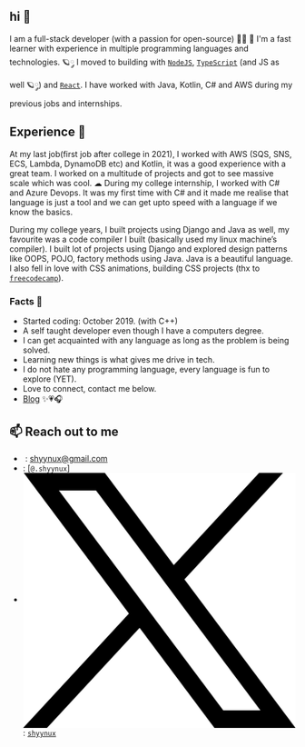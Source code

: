 ## hi 🌻 

I am a full-stack developer (with a passion for open-source) 🫶🏽 🌷  I'm a fast learner with experience in multiple programming languages and technologies. 🪐༘ I moved to building with [`NodeJS`](https://nodejs.org/en/about), [`TypeScript`](https://www.typescriptlang.org/docs/) (and JS as well 🪐༘) and [` React `](https://react.dev/). I have worked with Java, Kotlin, C# and AWS during my previous jobs and internships.

## Experience 🧸

At my last job(first job after college in 2021), I worked with AWS (SQS, SNS, ECS, Lambda, DynamoDB etc) and Kotlin, it was a good experience with a great team. I worked on a multitude of projects and got to see massive scale which was cool. ☁︎ During my college internship, I worked with C# and Azure Devops. It was my first time with C# and it made me realise that language is just a tool and we can get upto speed with a language if we know the basics.

During my college years, I built projects using Django and Java as well, my favourite was a code compiler I built (basically used my linux machine’s compiler). I built lot of projects using Django and explored design patterns like OOPS, POJO, factory methods using Java. Java is a beautiful language. I also fell in love with CSS animations, building CSS projects (thx to [`freecodecamp`](https://www.freecodecamp.org/)).

### Facts 🤎

- Started coding: October 2019. (with C++)
- A self taught developer even though I have a computers degree.
- I can get acquainted with any language as long as the problem is being solved.
- Learning new things is what gives me drive in tech.
- I do not hate any programming language, every language is fun to explore (YET).
- Love to connect, contact me below.
- [Blog](https://dev.to/shyynux) ✨💗🎧


## 📫 Reach out to me 

- <img src="" align="center"> : shyynux@gmail.com
- <img src="" align="center">: [`@.shyynux`]
- <img src="https://raw.githubusercontent.com/shyynux/shyynux/master/assets/Twitter-X-Logo-PNG.png" align="center"> : [`shyynux`](https://twitter.com/shyynux)

